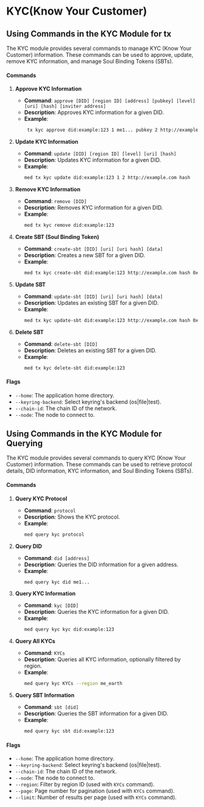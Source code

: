 # KYC(Know Your Customer)

## Using Commands in the KYC Module for tx

The KYC module provides several commands to manage KYC (Know Your Customer) information. These commands can be used to approve, update, remove KYC information, and manage Soul Binding Tokens (SBTs).

#### Commands

1. **Approve KYC Information**
    - **Command**: `approve [DID] [region ID] [address] [pubkey] [level] [uri] [hash] [inviter address]`
    - **Description**: Approves KYC information for a given DID.
    - **Example**:
      ```sh
       tx kyc approve did:example:123 1 me1... pubkey 2 http://example.com hash me1...
      ```

2. **Update KYC Information**
    - **Command**: `update [DID] [region ID] [level] [uri] [hash]`
    - **Description**: Updates KYC information for a given DID.
    - **Example**:
      ```sh
      med tx kyc update did:example:123 1 2 http://example.com hash
      ```

3. **Remove KYC Information**
    - **Command**: `remove [DID]`
    - **Description**: Removes KYC information for a given DID.
    - **Example**:
      ```sh
      med tx kyc remove did:example:123
      ```

4. **Create SBT (Soul Binding Token)**
    - **Command**: `create-sbt [DID] [uri] [uri hash] [data]`
    - **Description**: Creates a new SBT for a given DID.
    - **Example**:
      ```sh
      med tx kyc create-sbt did:example:123 http://example.com hash 0x1234
      ```

5. **Update SBT**
    - **Command**: `update-sbt [DID] [uri] [uri hash] [data]`
    - **Description**: Updates an existing SBT for a given DID.
    - **Example**:
      ```sh
      med tx kyc update-sbt did:example:123 http://example.com hash 0x1234
      ```

6. **Delete SBT**
    - **Command**: `delete-sbt [DID]`
    - **Description**: Deletes an existing SBT for a given DID.
    - **Example**:
      ```sh
      med tx kyc delete-sbt did:example:123
      ```

#### Flags

- `--home`: The application home directory.
- `--keyring-backend`: Select keyring's backend (os|file|test).
- `--chain-id`: The chain ID of the network.
- `--node`: The node to connect to.

## Using Commands in the KYC Module for Querying

The KYC module provides several commands to query KYC (Know Your Customer) information. These commands can be used to retrieve protocol details, DID information, KYC information, and Soul Binding Tokens (SBTs).

#### Commands

1. **Query KYC Protocol**
   - **Command**: `protocol`
   - **Description**: Shows the KYC protocol.
   - **Example**:
     ```sh
     med query kyc protocol
     ```

2. **Query DID**
   - **Command**: `did [address]`
   - **Description**: Queries the DID information for a given address.
   - **Example**:
     ```sh
     med query kyc did me1...
     ```

3. **Query KYC Information**
   - **Command**: `kyc [DID]`
   - **Description**: Queries the KYC information for a given DID.
   - **Example**:
     ```sh
     med query kyc kyc did:example:123
     ```

4. **Query All KYCs**
   - **Command**: `KYCs`
   - **Description**: Queries all KYC information, optionally filtered by region.
   - **Example**:
     ```sh
     med query kyc KYCs --region me_earth
     ```

5. **Query SBT Information**
   - **Command**: `sbt [did]`
   - **Description**: Queries the SBT information for a given DID.
   - **Example**:
     ```sh
     med query kyc sbt did:example:123
     ```

#### Flags

- `--home`: The application home directory.
- `--keyring-backend`: Select keyring's backend (os|file|test).
- `--chain-id`: The chain ID of the network.
- `--node`: The node to connect to.
- `--region`: Filter by region ID (used with `KYCs` command).
- `--page`: Page number for pagination (used with `KYCs` command).
- `--limit`: Number of results per page (used with `KYCs` command).
